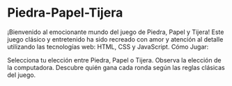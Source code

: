 # Piedra-Papel-Tijera    
¡Bienvenido al emocionante mundo del juego de Piedra, Papel y Tijera! Este juego clásico y entretenido ha sido recreado con amor y atención al detalle utilizando las tecnologías web: HTML, CSS y JavaScript.  Cómo Jugar:

Selecciona tu elección entre Piedra, Papel o Tijera.
Observa la elección de la computadora.
Descubre quién gana cada ronda según las reglas clásicas del juego.
